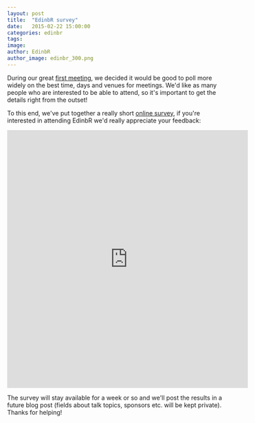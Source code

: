 ```yaml
---
layout: post
title:  "EdinbR survey"
date:   2015-02-22 15:00:00
categories: edinbr
tags:
image:
author: EdinbR
author_image: edinbr_300.png
---
```


During our great [first meeting](http://edinbr.org/edinbr/2015/01/30/our-first-meeting.html), we decided it would be good to poll more widely on the best time, days and venues for meetings. We'd like as many people who are interested to be able to attend, so it's important to get the details right from the outset!

To this end, we've put together a really short [online survey](http://goo.gl/forms/bQvmEj8zYZ), if you're interested in attending EdinbR we'd really appreciate your feedback:

<iframe src="https://docs.google.com/forms/d/1Mz9qGkaOoWvTu-OG7ApurN1fX6ZyLU-41uIBmBi68bA/viewform?embedded=true" width="560" height="600" frameborder="0" marginheight="0" marginwidth="0">Loading...</iframe>

<br />

The survey will stay available for a week or so and we'll post the results in a future blog post (fields about talk topics, sponsors etc. will be kept private). Thanks for helping!
